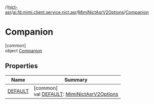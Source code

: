 //[nict-asr](../../../../index.md)/[ai.fd.mimi.client.service.nict.asr](../../index.md)/[MimiNictAsrV2Options](../index.md)/[Companion](index.md)

# Companion

[common]\
object [Companion](index.md)

## Properties

| Name | Summary |
|---|---|
| [DEFAULT](-d-e-f-a-u-l-t.md) | [common]<br>val [DEFAULT](-d-e-f-a-u-l-t.md): [MimiNictAsrV2Options](../index.md) |

